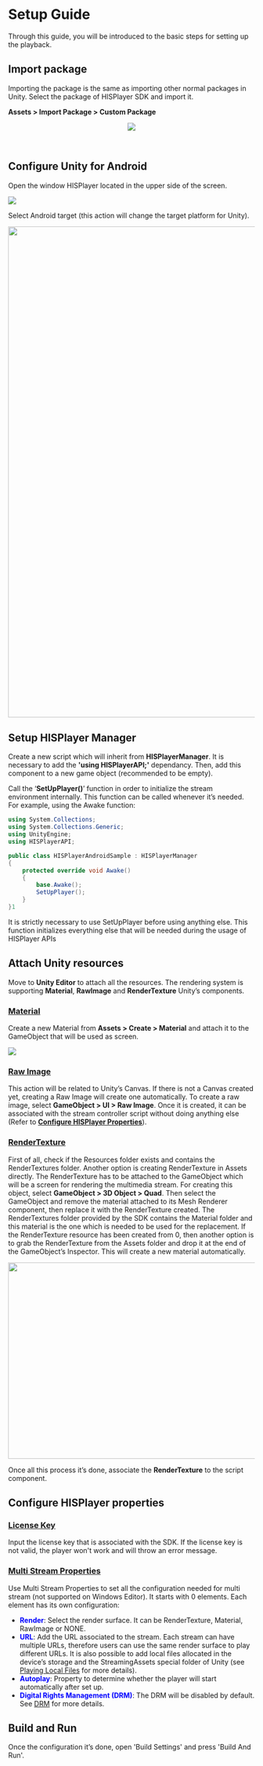 # Setup Guide

Through this guide, you will be introduced to the basic steps for setting up the playback.

## Import package

Importing the package is the same as importing other normal packages in Unity. 
Select the package of HISPlayer SDK and import it.

**Assets > Import Package > Custom Package**

<p align="center">
<img src="./assets/import-package.png">
</p>

<br>

## Configure Unity for Android

Open the window HISPlayer located in the upper side of the screen.

<img src="./assets/configure-unity.png">

Select Android target (this action will change the target platform for Unity).

<p align="center">
<img src="./assets/android-target.png" width="600" height="1000">
</p>

## Setup HISPlayer Manager

Create a new script which will inherit from **HISPlayerManager**. It is necessary to add the **'using HISPlayerAPI;'** dependancy. Then, add this component to a new game object (recommended to be empty).

Call the ‘**SetUpPlayer()**’ function in order to initialize the stream environment internally. This function can be called whenever it’s needed.
For example, using the Awake function:

```C#
using System.Collections;
using System.Collections.Generic;
using UnityEngine;
using HISPlayerAPI;

public class HISPlayerAndroidSample : HISPlayerManager
{
    protected override void Awake()
    {
        base.Awake();
        SetUpPlayer();
    }
}1
```
It is strictly necessary to use SetUpPlayer before using anything else. This function initializes everything else that will be needed during the usage of HISPlayer APIs

## Attach Unity resources

Move to **Unity Editor** to attach all the resources. The rendering system is supporting **Material**, **RawImage** and **RenderTexture** Unity’s components.

### <ins>Material</ins>

Create a new Material from **Assets > Create > Material** and attach it to the GameObject that will be used as screen.

<img src="./assets/attach-material.png">

### <ins>Raw Image</ins>

This action will be related to Unity’s Canvas. If there is not a Canvas created yet, creating a Raw Image will create one automatically. 
To create a raw image, select **GameObject > UI > Raw Image**.
Once it is created, it can be associated with the stream controller script without doing anything else (Refer to [**Configure HISPlayer Properties**](./setup-guide.md#Configure-HISPlayer-properties)).

### <ins>RenderTexture</ins>

First of all, check if the Resources folder exists and contains the RenderTextures folder. Another option is creating RenderTexture in Assets directly.
The RenderTexture has to be attached to the GameObject which will be a screen for rendering the multimedia stream. 
For creating this object, select **GameObject > 3D Object > Quad**. Then select the GameObject and remove the material attached to its Mesh Renderer component, then replace it with the RenderTexture created. The RenderTextures folder provided by the SDK contains the Material folder and this material is the one which is needed to be used for the replacement. If the RenderTexture resource has been created from 0, then another option is to grab the RenderTexture from the Assets folder and drop it at the end of the GameObject’s Inspector. This will create a new material automatically.

<p align="center">
<img src="./assets/attach-rendertexture.png" width="600" height="400">
</p>

Once all this process it’s done, associate the **RenderTexture** to the script component. 

## Configure HISPlayer properties

### <ins>License Key</ins>
Input the license key that is associated with the SDK. If the license key is not valid, the player won't work and will throw an error message.

### <ins>Multi Stream Properties</ins>
Use Multi Stream Properties to set all the configuration needed for multi stream (not supported on Windows Editor). It starts with 0 elements. Each element has its own configuration:

* <span style="color:blue">**Render**</span>: Select the render surface. It can be RenderTexture, Material, RawImage or NONE.
* <span style="color:blue">**URL**</span>: Add the URL associated to the stream. Each stream can have multiple URLs, therefore users can use the same render surface to play different URLs. It is also possible to add local files allocated in the device’s storage and the StreamingAssets special folder of Unity (see [Playing Local Files](/local-files.md) for more details).
* <span style="color:blue">**Autoplay**</span>: Property to determine whether the player will start automatically after set up.
* <span style="color:blue">**Digital Rights Management (DRM)**</span>: The DRM will be disabled by default.  See [DRM](#DRM) for more details.

## Build and Run
Once the configuration it’s done, open 'Build Settings' and press 'Build And Run'.
